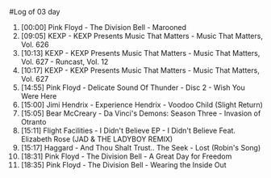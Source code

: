 #Log of 03 day

1. [00:00] Pink Floyd - The Division Bell - Marooned
1. [09:05] KEXP - KEXP Presents Music That Matters - Music That Matters, Vol. 626
1. [10:13] KEXP - KEXP Presents Music That Matters - Music That Matters, Vol. 627 - Runcast, Vol. 12
1. [10:17] KEXP - KEXP Presents Music That Matters - Music That Matters, Vol. 627
1. [14:55] Pink Floyd - Delicate Sound Of Thunder - Disc 2 - Wish You Were Here
1. [15:00] Jimi Hendrix - Experience Hendrix - Voodoo Child (Slight Return)
1. [15:05] Bear McCreary - Da Vinci's Demons: Season Three - Invasion of Otranto
1. [15:11] Flight Facilities - I Didn't Believe EP - I Didn't Believe Feat. Elizabeth Rose (JAD & THE LADYBOY REMIX)
1. [15:17] Haggard - And Thou Shalt Trust.. The Seek - Lost (Robin's Song)
1. [18:31] Pink Floyd - The Division Bell - A Great Day for Freedom
1. [18:35] Pink Floyd - The Division Bell - Wearing the Inside Out
